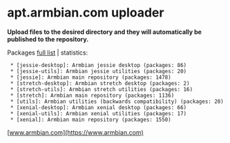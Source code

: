 # apt.armbian.com uploader

**Upload files to the desired directory and they will automatically be published to the repository.**

Packages [full list](content.txt) | statistics:

	 * [jessie-desktop]: Armbian jessie desktop (packages: 86)
	 * [jessie-utils]: Armbian jessie utilities (packages: 20)
	 * [jessie]: Armbian main repository (packages: 1478)
	 * [stretch-desktop]: Armbian stretch desktop (packages: 2)
	 * [stretch-utils]: Armbian stretch utilities (packages: 16)
	 * [stretch]: Armbian main repository (packages: 1136)
	 * [utils]: Armbian utilities (backwards compatibility) (packages: 20)
	 * [xenial-desktop]: Armbian xenial desktop (packages: 66)
	 * [xenial-utils]: Armbian xenial utilities (packages: 17)
	 * [xenial]: Armbian main repository (packages: 1550)

[www.armbian.com](https://www.armbian.com)
